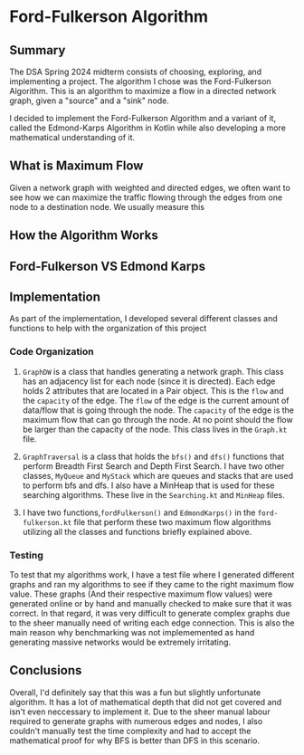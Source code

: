 # Ford-Fulkerson Algorithm

## Summary
The DSA Spring 2024 midterm consists of choosing, exploring, and implementing a project. The algorithm I chose was the Ford-Fulkerson Algorithm. This is an algorithm to maximize a flow in a directed network graph, given a "source" and a "sink" node. 

I decided to implement the Ford-Fulkerson Algorithm and a variant of it, called the Edmond-Karps Algorithm in Kotlin while also developing a more mathematical understanding of it. 


## What is Maximum Flow

Given a network graph with weighted and directed edges, we often want to see how we can maximize the traffic flowing through the edges from one node to a destination node. We usually measure this 

## How the Algorithm Works

## Ford-Fulkerson VS Edmond Karps

## Implementation

As part of the implementation, I developed several different classes and functions to help with the organization of this project

### Code Organization
1. `GraphDW` is a class that handles generating a network graph. This class has an adjacency list for each node (since it is directed). Each edge holds 2 attributes that are located in a Pair object. This is the `flow` and the `capacity` of the edge. The `flow` of the edge is the current amount of data/flow that is going through the node. The `capacity` of the edge is the maximum flow that can go through the node. At no point should the flow be larger than the capacity of the node. This class lives in the `Graph.kt` file. 

2. `GraphTraversal` is a class that holds the `bfs()` and `dfs()` functions that perform Breadth First Search and Depth First Search. I have two other classes, `MyQueue` and `MyStack` which are queues and stacks that are used to perform bfs and dfs. I also have a MinHeap that is used for these searching algorithms. These live in the `Searching.kt` and `MinHeap` files.

3. I have two functions,`fordFulkerson()` and `EdmondKarps()` in the `ford-fulkerson.kt` file that perform these two maximum flow algorithms utilizing all the classes and functions briefly explained above.

### Testing

To test that my algorithms work, I have a test file where I generated different graphs and ran my algorithms to see if they came to the right maximum flow value. These graphs (And their respective maximum flow values) were generated online or by hand and manually checked to make sure that it was correct. In that regard, it was very difficult to generate complex graphs due to the sheer manually need of writing each edge connection. This is also the main reason why benchmarking was not implememented as hand generating massive networks would be extremely irritating. 

## Conclusions

Overall, I'd definitely say that this was a fun but slightly unfortunate algorithm. It has a lot of mathematical depth that did not get covered and  isn't even neccessary to implement it. Due to the sheer manual labour required to generate graphs with numerous edges and nodes, I also couldn't manually test the time complexity and had to accept the mathematical proof for why BFS is better than DFS in this scenario. 



 
